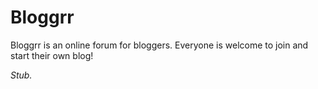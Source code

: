 # Bloggrr
Bloggrr is an online forum for bloggers. Everyone is welcome to join and start their own blog!

*Stub.*
